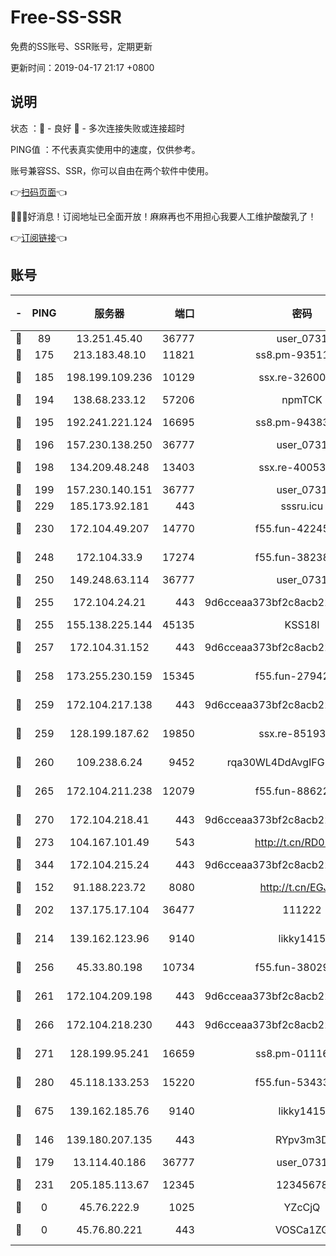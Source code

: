 # Free-SS-SSR

免费的SS账号、SSR账号，定期更新

更新时间：2019-04-17 21:17 +0800

## 说明

状态     ：🙂 - 良好 🙁 - 多次连接失败或连接超时

PING值   ：不代表真实使用中的速度，仅供参考。

账号兼容SS、SSR，你可以自由在两个软件中使用。

👉[扫码页面](https://liesauer.github.io/Free-SS-SSR/)👈

🎉🎉🎉好消息！订阅地址已全面开放！麻麻再也不用担心我要人工维护酸酸乳了！

👉[订阅链接](https://www.liesauer.net/yogurt/subscribe?ACCESS_TOKEN=DAYxR3mMaZAsaqUb)👈

## 账号

|-|PING|服务器|端口|密码|加密方式|区域|
|:----:|:----:|:-----:|-----:|:----:|:----:|:----:|
|🙂|89|13.251.45.40|36777|user_0731|chacha20|SG|
|🙂|175|213.183.48.10|11821|ss8.pm-93511134|rc4-md5|RU|
|🙂|185|198.199.109.236|10129|ssx.re-32600039|aes-256-cfb|US|
|🙂|194|138.68.233.12|57206|npmTCK|rc4-md5|US|
|🙂|195|192.241.221.124|16695|ss8.pm-94383396|aes-256-cfb|US|
|🙂|196|157.230.138.250|36777|user_0731|chacha20|US|
|🙂|198|134.209.48.248|13403|ssx.re-40053227|aes-256-cfb|US|
|🙂|199|157.230.140.151|36777|user_0731|chacha20|US|
|🙂|229|185.173.92.181|443|sssru.icu|rc4-md5|RU|
|🙂|230|172.104.49.207|14770|f55.fun-42245858|aes-256-cfb|SG|
|🙂|248|172.104.33.9|17274|f55.fun-38238921|aes-256-cfb|SG|
|🙂|250|149.248.63.114|36777|user_0731|chacha20|CA|
|🙂|255|172.104.24.21|443|9d6cceaa373bf2c8acb22e60b6a58be6|aes-256-cfb|US|
|🙂|255|155.138.225.144|45135|KSS18l|rc4-md5|US|
|🙂|257|172.104.31.152|443|9d6cceaa373bf2c8acb22e60b6a58be6|aes-256-cfb|US|
|🙂|258|173.255.230.159|15345|f55.fun-27942756|aes-256-cfb|US|
|🙂|259|172.104.217.138|443|9d6cceaa373bf2c8acb22e60b6a58be6|aes-256-cfb|US|
|🙂|259|128.199.187.62|19850|ssx.re-85193489|aes-256-cfb|SG|
|🙂|260|109.238.6.24|9452|rqa30WL4DdAvgIFG6Fs3znzTa|aes-256-cfb|FR|
|🙂|265|172.104.211.238|12079|f55.fun-88622379|aes-256-cfb|US|
|🙂|270|172.104.218.41|443|9d6cceaa373bf2c8acb22e60b6a58be6|aes-256-cfb|US|
|🙂|273|104.167.101.49|543|http://t.cn/RD0D7sx|rc4-md5|CA|
|🙂|344|172.104.215.24|443|9d6cceaa373bf2c8acb22e60b6a58be6|aes-256-cfb|US|
|🙂|152|91.188.223.72|8080|http://t.cn/EGJIyrl|rc4-md5|RU|
|🙂|202|137.175.17.104|36477|111222|aes-256-cfb|US|
|🙂|214|139.162.123.96|9140|likky1415|aes-256-cfb|JP|
|🙂|256|45.33.80.198|10734|f55.fun-38029419|aes-256-cfb|US|
|🙂|261|172.104.209.198|443|9d6cceaa373bf2c8acb22e60b6a58be6|aes-256-cfb|US|
|🙂|266|172.104.218.230|443|9d6cceaa373bf2c8acb22e60b6a58be6|aes-256-cfb|US|
|🙂|271|128.199.95.241|16659|ss8.pm-01116190|aes-256-cfb|SG|
|🙂|280|45.118.133.253|15220|f55.fun-53433183|aes-256-cfb|SG|
|🙂|675|139.162.185.76|9140|likky1415|aes-256-cfb|DE|
|🙁|146|139.180.207.135|443|RYpv3m3D|aes-256-cfb|JP|
|🙁|179|13.114.40.186|36777|user_0731|chacha20|JP|
|🙁|231|205.185.113.67|12345|12345678|aes-256-cfb|US|
|🙁|0|45.76.222.9|1025|YZcCjQ|rc4-md5|JP|
|🙁|0|45.76.80.221|443|VOSCa1ZG|aes-256-cfb|DE|
